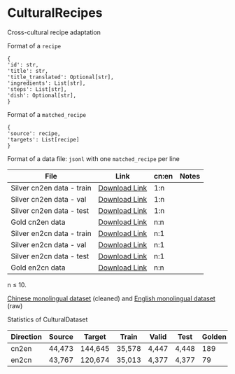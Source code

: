 # CulturalRecipes
Cross-cultural recipe adaptation

Format of a `recipe` 

```
{
'id': str,
'title': str,
'title_translated': Optional[str],
'ingredients': List[str],
'steps': List[str],
'dish': Optional[str],
}
```

Format of a `matched_recipe`

```
{
'source': recipe,
'targets': List[recipe]
}
```

Format of a data file: `jsonl` with one `matched_recipe` per line

| File  |  Link  |cn:en | Notes  | 
|---|---|---|---|
| Silver cn2en data - train  | [Download Link](https://drive.google.com/file/d/15eVi_MsW4DGnP2v000EOWIN935q94NAA/view?usp=share_link)  | 1:n |    
| Silver cn2en data - val  |  [Download Link](https://drive.google.com/file/d/1Xm5w-ATg1HtJYTKu-ui1UhAtZ5naZqNE/view?usp=share_link) | 1:n  |    
| Silver cn2en data - test  | [Download Link](https://drive.google.com/file/d/1hiV-XcoknjtHvWXpg3QUzNkD3-XXYqDP/view?usp=share_link)  | 1:n  |   
| Gold cn2en data  | [Download Link](https://drive.google.com/file/d/1epyn9TIrBRNAn5OpQdckH7fBsUzac9Wi/view?usp=share_link)  | n:n  |   
| Silver en2cn data - train  |[Download Link](https://drive.google.com/file/d/1rlMeapVEjXI2ghqcZo9daZU_xK5gV742/view?usp=share_link) | n:1 |    
| Silver en2cn data - val  | [Download Link](https://drive.google.com/file/d/1BLg8gVAMiXmA2hvwR95a9qYzERPZLvWS/view?usp=share_link) | n:1  |    
| Silver en2cn data - test  | [Download Link](https://drive.google.com/file/d/1W2uKg3yQWyYrXKJHbzVFIeuzkDijqdW8/view?usp=share_link) | n:1 |  
| Gold en2cn data  | [Download Link]()  | n:n |  

n ≤ 10. 

[Chinese monolingual dataset](https://drive.google.com/file/d/1U9qpLk5VzQM4lY2NujGTsnz1TkIy-EO2/view?usp=share_link) (cleaned) and [English monolingual dataset](https://drive.google.com/file/d/1WhKebcqzBTC_8T679ROmuUPy0sHi_4OL/view?usp=share_link) (raw) 

Statistics of CulturalDataset

| Direction  |  Source  | Target | Train  | Valid | Test | Golden |
|---|---|---|---|---|---|---|
| cn2en | 44,473 | 144,645 | 35,578 | 4,447 | 4,448 | 189 |
| en2cn | 43,767 | 120,674 | 35,013 | 4,377 | 4,377 | 79  | 
